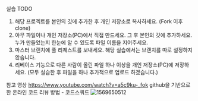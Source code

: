 실습 TODO
1. 해당 프로젝트를 본인의 깃에 추가한 후 개인 저장소로 복사하세요. (Fork 이후 clone)
2. 아무 파일이나 개인 저장소(PC)에서 직접 만드세요. 그 후 본인의 깃에 추가하세요. 누가 만들었는지 한눈에 알 수 있도록 파일 이름을 지어주세요.
3. 마스터 브랜치에 풀 리퀘스트를 보내세요. 해당 실습에서는 브랜치를 따로 설정하지 않습니다.
4. 리베이스 기능으로 다른 사람이 올린 파일 하나 이상을 개인 저장소(PC)에 저장하세요. (모두 실습한 후 파일을 하나 추가적으로 업로드 하겠습니다.)

참고 영상
https://www.youtube.com/watch?v=a5c9ku-_fok
github을 기반으로한 온라인 코드 리뷰 방법 - 코드스쿼드
![1569650512](https://user-images.githubusercontent.com/55933601/65830235-8ac58000-e2e8-11e9-8fff-455fa7db4eaa.jpg)
